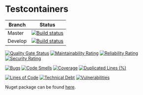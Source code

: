 # Testcontainers
| Branch | Status |
| ------ | ------ |
| Master | [![Build status](https://ci.appveyor.com/api/projects/status/b20um5dc0ikf8cme/branch/master?svg=true)](https://ci.appveyor.com/project/swissarmykirpan/testcontainers-dotnet-ak6r1/branch/master) |
| Develop  | [![Build status](https://ci.appveyor.com/api/projects/status/b20um5dc0ikf8cme/branch/master?svg=true)](https://ci.appveyor.com/project/swissarmykirpan/testcontainers-dotnet-ak6r1/branch/develop) |


[![Quality Gate Status](https://sonarcloud.io/api/project_badges/measure?project=testcontainers_testcontainers-dotnet&metric=alert_status)](https://sonarcloud.io/dashboard?id=testcontainers_testcontainers-dotnet)
[![Maintainability Rating](https://sonarcloud.io/api/project_badges/measure?project=testcontainers_testcontainers-dotnet&metric=sqale_rating)](https://sonarcloud.io/dashboard?id=testcontainers_testcontainers-dotnet)
[![Reliability Rating](https://sonarcloud.io/api/project_badges/measure?project=testcontainers_testcontainers-dotnet&metric=reliability_rating)](https://sonarcloud.io/dashboard?id=testcontainers_testcontainers-dotnet)
[![Security Rating](https://sonarcloud.io/api/project_badges/measure?project=testcontainers_testcontainers-dotnet&metric=security_rating)](https://sonarcloud.io/dashboard?id=testcontainers_testcontainers-dotnet)


[![Bugs](https://sonarcloud.io/api/project_badges/measure?project=testcontainers_testcontainers-dotnet&metric=bugs)](https://sonarcloud.io/dashboard?id=testcontainers_testcontainers-dotnet)
[![Code Smells](https://sonarcloud.io/api/project_badges/measure?project=testcontainers_testcontainers-dotnet&metric=code_smells)](https://sonarcloud.io/dashboard?id=testcontainers_testcontainers-dotnet)
[![Coverage](https://sonarcloud.io/api/project_badges/measure?project=testcontainers_testcontainers-dotnet&metric=coverage)](https://sonarcloud.io/dashboard?id=testcontainers_testcontainers-dotnet)
[![Duplicated Lines (%)](https://sonarcloud.io/api/project_badges/measure?project=testcontainers_testcontainers-dotnet&metric=duplicated_lines_density)](https://sonarcloud.io/dashboard?id=testcontainers_testcontainers-dotnet)

[![Lines of Code](https://sonarcloud.io/api/project_badges/measure?project=testcontainers_testcontainers-dotnet&metric=ncloc)](https://sonarcloud.io/dashboard?id=testcontainers_testcontainers-dotnet)
[![Technical Debt](https://sonarcloud.io/api/project_badges/measure?project=testcontainers_testcontainers-dotnet&metric=sqale_index)](https://sonarcloud.io/dashboard?id=testcontainers_testcontainers-dotnet)
[![Vulnerabilities](https://sonarcloud.io/api/project_badges/measure?project=testcontainers_testcontainers-dotnet&metric=vulnerabilities)](https://sonarcloud.io/dashboard?id=testcontainers_testcontainers-dotnet)


Nuget package can be found [here](https://www.nuget.org/packages/TestContainers/).
